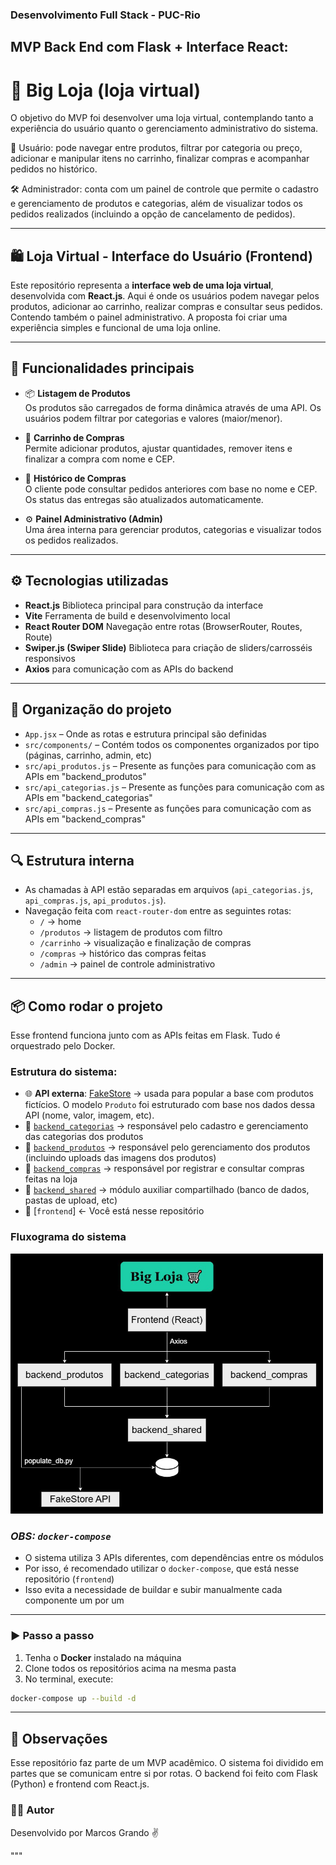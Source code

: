 ### Desenvolvimento Full Stack - PUC-Rio

## MVP Back End com Flask + Interface React:
# 🛒 Big Loja (loja virtual) 

O objetivo do MVP foi desenvolver uma loja virtual, contemplando tanto a experiência do usuário quanto o gerenciamento administrativo do sistema. 

👤 Usuário: pode navegar entre produtos, filtrar por categoria ou preço, adicionar e manipular itens no carrinho, finalizar compras e acompanhar pedidos no histórico.

🛠️ Administrador: conta com um painel de controle que permite o cadastro e gerenciamento de produtos e categorias, além de visualizar todos os pedidos realizados (incluindo a opção de cancelamento de pedidos).

---

## 🛍️ Loja Virtual - Interface do Usuário (Frontend)

Este repositório representa a **interface web de uma loja virtual**, desenvolvida com **React.js**. Aqui é onde os usuários podem navegar pelos produtos, adicionar ao carrinho, realizar compras e consultar seus pedidos. Contendo também o painel administrativo. A proposta foi criar uma experiência simples e funcional de uma loja online.

---

## 🚀 Funcionalidades principais

- 📦 **Listagem de Produtos**  
  Os produtos são carregados de forma dinâmica através de uma API. Os usuários podem filtrar por categorias e valores (maior/menor).

- 🛒 **Carrinho de Compras**  
  Permite adicionar produtos, ajustar quantidades, remover itens e finalizar a compra com nome e CEP.

- 📜 **Histórico de Compras**  
  O cliente pode consultar pedidos anteriores com base no nome e CEP. Os status das entregas são atualizados automaticamente.

- ⚙️ **Painel Administrativo (Admin)**  
  Uma área interna para gerenciar produtos, categorias e visualizar todos os pedidos realizados.

---

## ⚙️ Tecnologias utilizadas

- **React.js** Biblioteca principal para construção da interface
- **Vite** Ferramenta de build e desenvolvimento local
- **React Router DOM** Navegação entre rotas (BrowserRouter, Routes, Route)
- **Swiper.js (Swiper Slide)** Biblioteca para criação de sliders/carrosséis responsivos
- **Axios** para comunicação com as APIs do backend

---

## 📁 Organização do projeto

- `App.jsx` – Onde as rotas e estrutura principal são definidas
- `src/components/` – Contém todos os componentes organizados por tipo (páginas, carrinho, admin, etc)
- `src/api_produtos.js` – Presente as funções para comunicação com as APIs em "backend_produtos"
- `src/api_categorias.js` – Presente as funções para comunicação com as APIs em "backend_categorias"
- `src/api_compras.js` – Presente as funções para comunicação com as APIs em "backend_compras"

---

## 🔍 Estrutura interna

- As chamadas à API estão separadas em arquivos (`api_categorias.js`, `api_compras.js`, `api_produtos.js`).
- Navegação feita com `react-router-dom` entre as seguintes rotas:
  - `/` → home
  - `/produtos` → listagem de produtos com filtro
  - `/carrinho` → visualização e finalização de compras
  - `/compras` → histórico das compras feitas
  - `/admin` → painel de controle administrativo

---

## 📦 Como rodar o projeto

Esse frontend funciona junto com as APIs feitas em Flask. Tudo é orquestrado pelo Docker.

### Estrutura do sistema:

- 🌐 **API externa**: [FakeStore](https://fakestoreapi.com/) → usada para popular a base com produtos fictícios. O modelo `Produto` foi estruturado com base nos dados dessa API (nome, valor, imagem, etc).
- 🔹 [`backend_categorias`](https://github.com/marcos-grando/mvp_backend_categorias) → responsável pelo cadastro e gerenciamento das categorias dos produtos
- 🔹 [`backend_produtos`](https://github.com/marcos-grando/mvp_backend_produtos) → responsável pelo gerenciamento dos produtos (incluindo uploads das imagens dos produtos)
- 🔹 [`backend_compras`](https://github.com/marcos-grando/mvp_backend_compras) → responsável por registrar e consultar compras feitas na loja
- 🔸 [`backend_shared`](https://github.com/marcos-grando/mvp_backend_shared) → módulo auxiliar compartilhado (banco de dados, pastas de upload, etc)
- 💠 [`frontend`] ← Você está nesse repositório


### Fluxograma do sistema
<img src="./fluxograma.jpg" alt="Fluxograma" width="500"/>
<br>

### ***OBS: `docker-compose`***
 - O sistema utiliza 3 APIs diferentes, com dependências entre os módulos
 - Por isso, é recomendado utilizar o `docker-compose`, que está nesse repositório (`frontend`)
 - Isso evita a necessidade de buildar e subir manualmente cada componente um por um

---

### ▶️ Passo a passo

1. Tenha o **Docker** instalado na máquina
2. Clone todos os repositórios acima na mesma pasta
3. No terminal, execute:

```bash
docker-compose up --build -d
```

---

## 🧠 Observações
Esse repositório faz parte de um MVP acadêmico. O sistema foi dividido em partes que se comunicam entre si por rotas. O backend foi feito com Flask (Python) e frontend com React.js.

### 🙋‍♂️ Autor
Desenvolvido por Marcos Grando ✌️

"""
